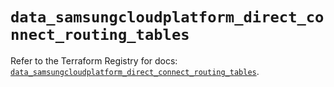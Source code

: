 # `data_samsungcloudplatform_direct_connect_routing_tables`

Refer to the Terraform Registry for docs: [`data_samsungcloudplatform_direct_connect_routing_tables`](https://registry.terraform.io/providers/samsungsdscloud/samsungcloudplatform/3.13.0/docs/data-sources/direct_connect_routing_tables).
